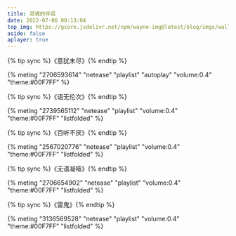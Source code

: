 ```yaml
---
title: 灵魂的伴侣
date: 2022-07-06 00:13:04
top_img: https://gcore.jsdelivr.net/npm/wayne-img@latest/blog/imgs/wallhaven-43d9lv.jpg
aside: false
aplayer: true
---
```

{% tip sync %}《意犹未尽》{% endtip %}

{% meting "2706593614" "netease" "playlist" "autoplay" "volume:0.4" "theme:#00F7FF" %}

{% tip sync %}《语无伦次》{% endtip %}

{% meting "2739565112" "netease" "playlist" "volume:0.4" "theme:#00F7FF" "listfolded" %}

{% tip sync %}《百听不厌》{% endtip %}

{% meting "2567020776" "netease" "playlist" "volume:0.4" "theme:#00F7FF" "listfolded" %}

{% tip sync %}《无语凝噎》{% endtip %}

{% meting "2706654902" "netease" "playlist" "volume:0.4" "theme:#00F7FF" "listfolded" %}

{% tip sync %}《雷鬼》{% endtip %}

{% meting "3136569528" "netease" "playlist" "volume:0.4" "theme:#00F7FF" "listfolded" %}